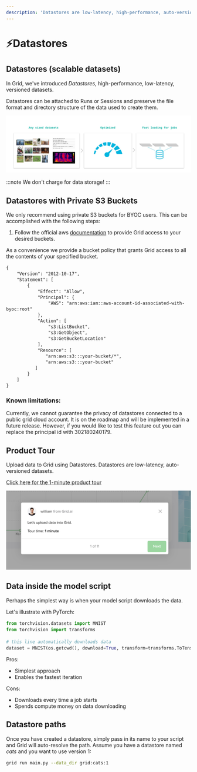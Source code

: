 ```yaml
---
description: 'Datastores are low-latency, high-performance, auto-versioned datasets.'
---
```


# ⚡Datastores

## Datastores (scalable datasets)

In Grid, we've introduced _Datastores_, high-performance, low-latency, versioned datasets.

Datastores can be attached to Runs or Sessions and preserve the file format and directory structure of the data used to create them.

![](/images/datastores/jobs.jpg)


:::note
We don't charge for data storage!
:::

## Datastores with Private S3 Buckets

We only recommend using private S3 buckets for BYOC users. This can be accomplished with the following steps:

1. Follow the official aws [documentation](https://aws.amazon.com/premiumsupport/knowledge-center/cross-account-access-s3/) to provide Grid access to your desired buckets.

As a convenience we provide a bucket policy that grants Grid access to all the contents of your specified bucket.
```
{
    "Version": "2012-10-17",
    "Statement": [
        {
            "Effect": "Allow",
            "Principal": {
                "AWS": "arn:aws:iam::aws-account-id-associated-with-byoc:root"
            },
            "Action": [
                "s3:ListBucket",
                "s3:GetObject",
                "s3:GetBucketLocation"
            ],
            "Resource": [
               "arn:aws:s3:::your-bucket/*",
               "arn:aws:s3:::your-bucket"
           ]               
        }
    ]
}
```

### Known limitations:

Currently, we cannot guarantee the privacy of datastores connected to a public grid cloud account. It is on the roadmap and will be implemented in a future release. However, if you would like to test this feature out you can replace the principal id with 302180240179.

## Product Tour

Upload data to Grid using Datastores. Datastores are low-latency, auto-versioned datasets.

[Click here for the 1-minute product tour](https://platform.grid.ai/#/dashboard?product_tour_id=221979)

![](/images/datastores/datastores-product-tour.png)

## Data inside the model script

Perhaps the simplest way is when your model script downloads the data.

Let's illustrate with PyTorch:

```python
from torchvision.datasets import MNIST
from torchvision import transforms

# this line automatically downloads data
dataset = MNIST(os.getcwd(), download=True, transform=transforms.ToTensor())
```

Pros:

* Simplest approach
* Enables the fastest iteration

Cons:

* Downloads every time a job starts
* Spends compute money on data downloading

## Datastore paths

Once you have created a datastore, simply pass in its name to your script and Grid will auto-resolve the path. Assume you have a datastore named _cats_ and you want to use version 1:

```bash
grid run main.py --data_dir grid:cats:1
```
